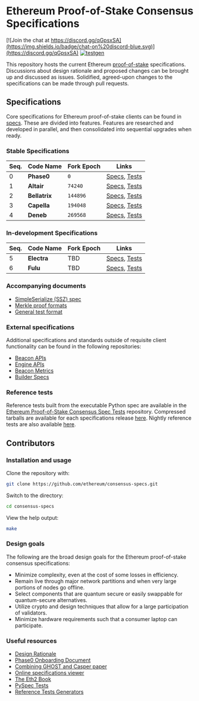 # Ethereum Proof-of-Stake Consensus Specifications

[![Join the chat at https://discord.gg/qGpsxSA](https://img.shields.io/badge/chat-on%20discord-blue.svg)](https://discord.gg/qGpsxSA)
[![testgen](https://github.com/ethereum/consensus-specs/actions/workflows/generate_vectors.yml/badge.svg?branch=dev&event=schedule)](https://github.com/ethereum/consensus-specs/actions/workflows/generate_vectors.yml)

This repository hosts the current Ethereum
[proof-of-stake](https://ethereum.org/en/developers/docs/consensus-mechanisms/pos/) specifications.
Discussions about design rationale and proposed changes can be brought up and discussed as issues.
Solidified, agreed-upon changes to the specifications can be made through pull requests.

## Specifications

Core specifications for Ethereum proof-of-stake clients can be found in [specs](specs). These are
divided into features. Features are researched and developed in parallel, and then consolidated into
sequential upgrades when ready.

### Stable Specifications

| Seq. | Code Name     | Fork Epoch | Links                                                                        |
| ---- | ------------- | ---------- | ---------------------------------------------------------------------------- |
| 0    | **Phase0**    | `0`        | [Specs](specs/phase0), [Tests](tests/core/pyspec/eth2spec/test/phase0)       |
| 1    | **Altair**    | `74240`    | [Specs](specs/altair), [Tests](tests/core/pyspec/eth2spec/test/altair)       |
| 2    | **Bellatrix** | `144896`   | [Specs](specs/bellatrix), [Tests](tests/core/pyspec/eth2spec/test/bellatrix) |
| 3    | **Capella**   | `194048`   | [Specs](specs/capella), [Tests](tests/core/pyspec/eth2spec/test/capella)     |
| 4    | **Deneb**     | `269568`   | [Specs](specs/deneb), [Tests](tests/core/pyspec/eth2spec/test/deneb)         |

### In-development Specifications

| Seq. | Code Name   | Fork Epoch | Links                                                                    |
| ---- | ----------- | ---------- | ------------------------------------------------------------------------ |
| 5    | **Electra** | TBD        | [Specs](specs/electra), [Tests](tests/core/pyspec/eth2spec/test/electra) |
| 6    | **Fulu**    | TBD        | [Specs](specs/fulu), [Tests](tests/core/pyspec/eth2spec/test/fulu)       |

### Accompanying documents

- [SimpleSerialize (SSZ) spec](ssz/simple-serialize.md)
- [Merkle proof formats](ssz/merkle-proofs.md)
- [General test format](tests/formats/README.md)

### External specifications

Additional specifications and standards outside of requisite client functionality can be found in
the following repositories:

- [Beacon APIs](https://github.com/ethereum/beacon-apis)
- [Engine APIs](https://github.com/ethereum/execution-apis/tree/main/src/engine)
- [Beacon Metrics](https://github.com/ethereum/beacon-metrics)
- [Builder Specs](https://github.com/ethereum/builder-specs)

### Reference tests

Reference tests built from the executable Python spec are available in the [Ethereum Proof-of-Stake
Consensus Spec Tests](https://github.com/ethereum/consensus-spec-tests) repository. Compressed
tarballs are available for each specifications release
[here](https://github.com/ethereum/consensus-spec-tests/releases). Nightly reference tests are also
available
[here](https://github.com/ethereum/consensus-specs/actions/workflows/generate_vectors.yml).

## Contributors

### Installation and usage

Clone the repository with:

```bash
git clone https://github.com/ethereum/consensus-specs.git
```

Switch to the directory:

```bash
cd consensus-specs
```

View the help output:

```bash
make
```

### Design goals

The following are the broad design goals for the Ethereum proof-of-stake consensus specifications:

- Minimize complexity, even at the cost of some losses in efficiency.
- Remain live through major network partitions and when very large portions of nodes go offline.
- Select components that are quantum secure or easily swappable for quantum-secure alternatives.
- Utilize crypto and design techniques that allow for a large participation of validators.
- Minimize hardware requirements such that a consumer laptop can participate.

### Useful resources

- [Design Rationale](https://notes.ethereum.org/s/rkhCgQteN#)
- [Phase0 Onboarding Document](https://notes.ethereum.org/s/Bkn3zpwxB)
- [Combining GHOST and Casper paper](https://arxiv.org/abs/2003.03052)
- [Online specifications viewer](https://ethereum.github.io/consensus-specs/)
- [The Eth2 Book](https://eth2book.info)
- [PySpec Tests](tests/core/pyspec/README.md)
- [Reference Tests Generators](tests/generators/README.md)
